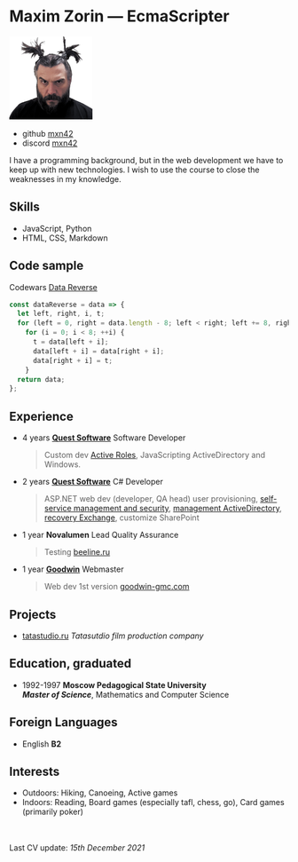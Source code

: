 # Maxim Zorin — **EcmaScripter**

![Maxim Zorin](photo.png "Maxim Zorin")

- github [mxn42](https://github.com/mxn42)
- discord [mxn42](https://discord.com/users/mxn42)

I have a programming background, but in the web development we have to keep up with new technologies. I wish to use the course to close the weaknesses in my knowledge.

## Skills

- JavaScript, Python
- HTML, CSS, Markdown

## Code sample

Codewars [Data Reverse](https://www.codewars.com/kata/569d488d61b812a0f7000015)

```javascript
const dataReverse = data => {
  let left, right, i, t;
  for (left = 0, right = data.length - 8; left < right; left += 8, right -= 8)
    for (i = 0; i < 8; ++i) {
      t = data[left + i]; 
      data[left + i] = data[right + i];
      data[right + i] = t;
    }
  return data;
};
```

## Experience

- 4 years **[Quest Software](//quest.com)** Software Developer

  > Custom dev [Active Roles](https://www.oneidentity.com/products/active-roles/), JavaScripting ActiveDirectory and Windows.

- 2 years **[Quest Software](//quest.com)** C# Developer

  > ASP<span>.</span>NET web dev (developer, QA head) user provisioning, [self-service management and security](https://www.oneidentity.com/products/password-manager/), [management ActiveDirectory](https://www.quest.com/products/recovery-manager-for-active-directory/), [recovery Exchange](https://www.quest.com/products/recovery-manager-for-exchange/), customize SharePoint

- 1 year **Novalumen** Lead Quality Assurance

  > Testing [beeline.ru](//beeline.ru)

- 1 year **[Goodwin](//goodwin-gmc.com)** Webmaster

  > Web dev 1st version [goodwin-gmc.com](//goodwin-gmc.com/)

## Projects

- [tatastudio.ru](//www.tatastudio.ru/) _Tatasutdio film production company_

## Education, graduated

- 1992-1997 **Moscow Pedagogical State University** \
_**Master of Science**_, Mathematics and Computer Science

## Foreign Languages

- English **B2**

## Interests

- Outdoors: Hiking, Canoeing, Active games
- Indoors: Reading, Board games (especially tafl, chess, go), Сard games (primarily poker)

\
\
Last CV update: _15th December 2021_

